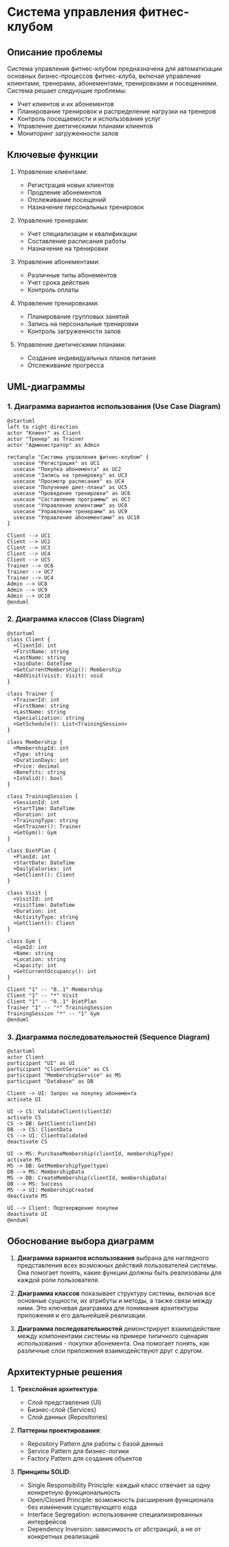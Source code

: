 # Система управления фитнес-клубом

## Описание проблемы
Система управления фитнес-клубом предназначена для автоматизации основных бизнес-процессов фитнес-клуба, включая управление клиентами, тренерами, абонементами, тренировками и посещениями. Система решает следующие проблемы:
- Учет клиентов и их абонементов
- Планирование тренировок и распределение нагрузки на тренеров
- Контроль посещаемости и использования услуг
- Управление диетическими планами клиентов
- Мониторинг загруженности залов

## Ключевые функции
1. Управление клиентами:
   - Регистрация новых клиентов
   - Продление абонементов
   - Отслеживание посещений
   - Назначение персональных тренировок

2. Управление тренерами:
   - Учет специализации и квалификации
   - Составление расписания работы
   - Назначение на тренировки

3. Управление абонементами:
   - Различные типы абонементов
   - Учет срока действия
   - Контроль оплаты

4. Управление тренировками:
   - Планирование групповых занятий
   - Запись на персональные тренировки
   - Контроль загруженности залов

5. Управление диетическими планами:
   - Создание индивидуальных планов питания
   - Отслеживание прогресса

## UML-диаграммы

### 1. Диаграмма вариантов использования (Use Case Diagram)
```plantuml
@startuml
left to right direction
actor "Клиент" as Client
actor "Тренер" as Trainer
actor "Администратор" as Admin

rectangle "Система управления фитнес-клубом" {
  usecase "Регистрация" as UC1
  usecase "Покупка абонемента" as UC2
  usecase "Запись на тренировку" as UC3
  usecase "Просмотр расписания" as UC4
  usecase "Получение диет-плана" as UC5
  usecase "Проведение тренировки" as UC6
  usecase "Составление программы" as UC7
  usecase "Управление клиентами" as UC8
  usecase "Управление тренерами" as UC9
  usecase "Управление абонементами" as UC10
}

Client --> UC1
Client --> UC2
Client --> UC3
Client --> UC4
Client --> UC5
Trainer --> UC6
Trainer --> UC7
Trainer --> UC4
Admin --> UC8
Admin --> UC9
Admin --> UC10
@enduml
```

### 2. Диаграмма классов (Class Diagram)
```plantuml
@startuml
class Client {
  +ClientId: int
  +FirstName: string
  +LastName: string
  +JoinDate: DateTime
  +GetCurrentMembership(): Membership
  +AddVisit(visit: Visit): void
}

class Trainer {
  +TrainerId: int
  +FirstName: string
  +LastName: string
  +Specialization: string
  +GetSchedule(): List<TrainingSession>
}

class Membership {
  +MembershipId: int
  +Type: string
  +DurationDays: int
  +Price: decimal
  +Benefits: string
  +IsValid(): bool
}

class TrainingSession {
  +SessionId: int
  +StartTime: DateTime
  +Duration: int
  +TrainingType: string
  +GetTrainer(): Trainer
  +GetGym(): Gym
}

class DietPlan {
  +PlanId: int
  +StartDate: DateTime
  +DailyCalories: int
  +GetClient(): Client
}

class Visit {
  +VisitId: int
  +VisitTime: DateTime
  +Duration: int
  +ActivityType: string
  +GetClient(): Client
}

class Gym {
  +GymId: int
  +Name: string
  +Location: string
  +Capacity: int
  +GetCurrentOccupancy(): int
}

Client "1" -- "0..1" Membership
Client "1" -- "*" Visit
Client "1" -- "0..1" DietPlan
Trainer "1" -- "*" TrainingSession
TrainingSession "*" -- "1" Gym
@enduml
```

### 3. Диаграмма последовательностей (Sequence Diagram)
```plantuml
@startuml
actor Client
participant "UI" as UI
participant "ClientService" as CS
participant "MembershipService" as MS
participant "Database" as DB

Client -> UI: Запрос на покупку абонемента
activate UI

UI -> CS: ValidateClient(clientId)
activate CS
CS -> DB: GetClient(clientId)
DB --> CS: ClientData
CS --> UI: ClientValidated
deactivate CS

UI -> MS: PurchaseMembership(clientId, membershipType)
activate MS
MS -> DB: GetMembershipType(type)
DB --> MS: MembershipData
MS -> DB: CreateMembership(clientId, membershipData)
DB --> MS: Success
MS --> UI: MembershipCreated
deactivate MS

UI --> Client: Подтверждение покупки
deactivate UI
@enduml
```

## Обоснование выбора диаграмм

1. **Диаграмма вариантов использования** выбрана для наглядного представления всех возможных действий пользователей системы. Она помогает понять, какие функции должны быть реализованы для каждой роли пользователя.

2. **Диаграмма классов** показывает структуру системы, включая все основные сущности, их атрибуты и методы, а также связи между ними. Это ключевая диаграмма для понимания архитектуры приложения и его дальнейшей реализации.

3. **Диаграмма последовательностей** демонстрирует взаимодействие между компонентами системы на примере типичного сценария использования - покупки абонемента. Она помогает понять, как различные слои приложения взаимодействуют друг с другом.

## Архитектурные решения

1. **Трехслойная архитектура**:
   - Слой представления (UI)
   - Бизнес-слой (Services)
   - Слой данных (Repositories)

2. **Паттерны проектирования**:
   - Repository Pattern для работы с базой данных
   - Service Pattern для бизнес-логики
   - Factory Pattern для создания объектов

3. **Принципы SOLID**:
   - Single Responsibility Principle: каждый класс отвечает за одну конкретную функциональность
   - Open/Closed Principle: возможность расширения функционала без изменения существующего кода
   - Interface Segregation: использование специализированных интерфейсов
   - Dependency Inversion: зависимость от абстракций, а не от конкретных реализаций 
